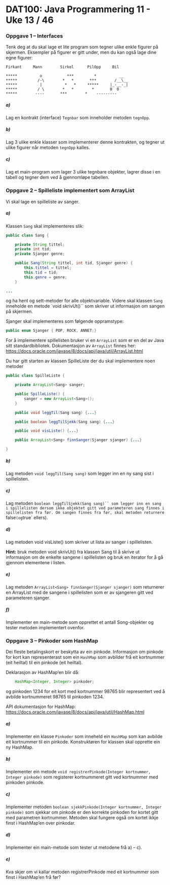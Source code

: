 # DAT100: Java Programmering 11 - Uke 13 / 46

### Oppgave 1 – Interfaces

Tenk deg at du skal lage et lite program som tegner ulike enkle figurer på skjermen. Eksempler på figurer er gitt under, men du kan også lage dine egne figurer:

```
Firkant		Mann		Sirkel      PilOpp	   Bil

*****		   o		   ***		   *		  __
*****		  /-\		 *   *		 ***	    /__\__
*****		   |		  *   *		*****	  |_-__-_|
*****		  / \		 *   *		  *		  0  0
*****		 ---- 	 	***		   *	---------
```

##### a)

Lag en kontrakt (interface) `Tegnbar` som inneholder metoden `tegnOpp`.

##### b)

Lag 3 ulike enkle klasser som implementerer denne kontrakten, og tegner ut ulike figurer når metoden `tegnOpp` kalles.

##### c)

Lag et main-program som lager 3 ulike tegnbare objekter, lagrer disse i en tabell og tegner dem ved å gjennomløpe tabellen.

### Oppgave 2 – Spilleliste implementert som ArrayList

Vi skal lage en spilleliste av sanger.  

##### a)

Klassen `Sang` skal implementeres slik:

```Java
public class Sang {

	private String tittel;
	private int tid;
	private Sjanger genre;

	public Sang(String tittel, int tid, Sjanger genre) {
		this.tittel = tittel;
		this.tid = tid;
		this.genre = genre;
	}

...
```

og ha hent og sett-metoder for alle objektvariable.  Videre skal klassen `Sang` inneholde en metode  `void skrivUt()`` som skriver ut informasjon om sangen  på skjermen.

Sjanger skal implementeres som følgende oppramstype:

```java
public enum Sjanger { POP, ROCK, ANNET;}
```

For å implementere spillelisten bruker vi en `ArrayList` som er en del av Java sitt standardbibliotek. Dokumentasjon av `ArrayList` finnes her:
https://docs.oracle.com/javase/8/docs/api/java/util/ArrayList.html   

Du har gitt starten av klassen SpilleListe der du skal implementere noen metoder

```Java
public class SpilleListe {

	private ArrayList<Sang> sanger;

	public SpilleListe() {
		sanger = new ArrayList<Sang>();
	}

	public void leggTil(Sang sang) {...}

	public boolean leggTilSjekk(Sang sang) {...}

	public void visListe() {...}

	public ArrayList<Sang> finnSanger(Sjanger sjanger) {...}

}
```

##### b)

Lag metoden `void leggTil(Sang sang)` som legger inn en ny sang sist i spillelisten.

##### c)

Lag metoden `boolean leggTilSjekk(Sang sang)`` som legger inn en sang i spillelisten dersom ikke objektet gitt ved parameteren sang finnes i spillelisten fra før. Om sangen finnes fra før, skal metoden returnere `false` (og `true` ellers).

##### d)

Lag metoden void visListe() som skriver ut lista av sanger i spillelisten.

**Hint:**  bruk metoden void skrivUt() fra klassen Sang til å skrive ut informasjon om de enkelte sangene i spillelisten og bruk en iterator for å gå gjennom elementene i listen.

##### e)

Lag metoden `ArrayList<Sang> finnSanger(Sjanger sjanger)` som returnerer en ArrayList med de sangene i spillelisten som er av sjangeren gitt ved parameteren sjanger.

##### f)

Implementer en main-metode som opprettet et antall Song-objekter og tester metoden implementert ovenfor.

### Oppgave 3 – Pinkoder som HashMap

Dei fleste betalingskort er beskytta av ein pinkode. Informasjon om pinkode for kort kan representerast som ein `HashMap` som avbilder frå eit kortnummer (eit heiltal) til ein pinkode (eit heiltal).

Deklarasjon av HashMap’en blir då:

```Java
	HashMap<Integer, Integer> pinkoder;
```

og pinkoden 1234 for eit kort med kortnummer 98765 blir representert ved å avbilde kortnummeret 98765 til pinkoden 1234.

API dokumentasjon for HashMap:
https://docs.oracle.com/javase/8/docs/api/java/util/HashMap.html

##### a)

Implementer ein klasse `Pinkoder` som inneheld ein `HashMap` som kan avbilde eit kortnummer til ein pinkode. Konstruktøren for klassen skal opprette ein ny HashMap.

##### b)

Implementer ein metode `void registrerPinkode(Integer kortnummer, Integer pinkode)` som registerer kortnummeret gitt ved kortnummer med pinkoden pinkode.

##### c)

Implementer metoden `boolean sjekkPinkode(Integer kortnummer, Integer pinkode)` som sjekkar om pinkode er den korrekte pinkoden for kortet gitt med parametren kortnummer. Metoden skal fungere også om kortet ikkje finst i HashMap’en over pinkodar.

##### d)

Implementer ein main-metode som tester ut metodene frå a) – c).

##### e)

Kva skjer om vi kallar metoden registrerPinkode med eit kortnummer som finst i HashMap’en frå før?  
